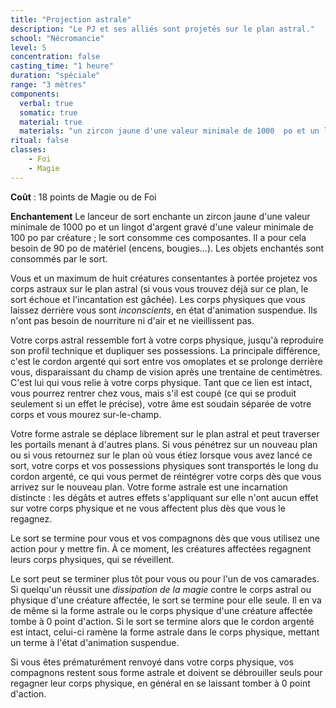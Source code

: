 ```yaml
---
title: "Projection astrale"
description: "Le PJ et ses alliés sont projetés sur le plan astral."
school: "Nécromancie"
level: 5
concentration: false
casting_time: "1 heure"
duration: "spéciale"
range: "3 mètres"
components:
  verbal: true
  somatic: true
  material: true
  materials: "un zircon jaune d'une valeur minimale de 1000  po et un lingot d'argent gravé d'une valeur minimale de 100 po par créature ; le sort consomme ces composantes"
ritual: false
classes:
    - Foi
    - Magie
---
```

**Coût** : 18 points de Magie ou de Foi  

**Enchantement** Le lanceur de sort enchante un zircon jaune d'une valeur minimale de 1000  po et un lingot d'argent gravé d'une valeur minimale de 100 po par créature ; le sort consomme ces composantes. Il a pour cela besoin de 90 po de matériel (encens, bougies...). Les objets enchantés sont consommés par le sort.   

Vous et un maximum de huit créatures consentantes à portée projetez vos corps astraux sur le plan astral (si vous vous trouvez déjà sur ce plan, le sort échoue et l'incantation est gâchée). Les corps physiques que vous laissez derrière vous sont _inconscients_, en état d'animation suspendue. Ils n'ont pas besoin de nourriture ni d'air et ne vieillissent pas.  

Votre corps astral ressemble fort à votre corps physique, jusqu'à reproduire son profil technique et dupliquer ses possessions. La principale différence, c'est le cordon argenté qui sort entre vos omoplates et se prolonge derrière vous, disparaissant du champ de vision après une trentaine de centimètres. C'est lui qui vous relie à votre corps physique. Tant que ce lien est intact, vous pourrez rentrer chez vous, mais s'il est coupé (ce qui se produit seulement si un effet le précise), votre âme est soudain séparée de votre corps et vous mourez sur-le-champ.  

Votre forme astrale se déplace librement sur le plan astral et peut traverser les portails menant à d'autres plans. Si vous pénétrez sur un nouveau plan ou si vous retournez sur le plan où vous étiez lorsque vous avez lancé ce sort, votre corps et vos possessions physiques sont transportés le long du cordon argenté, ce qui vous permet de réintégrer votre corps dès que vous arrivez sur le nouveau plan. Votre forme astrale est une incarnation distincte : les dégâts et autres effets s'appliquant sur elle n'ont aucun effet sur votre corps physique et ne vous affectent plus dès que vous le regagnez.  

Le sort se termine pour vous et vos compagnons dès que vous utilisez une action pour y mettre fin. À ce moment, les créatures affectées regagnent leurs corps physiques, qui se réveillent.

Le sort peut se terminer plus tôt pour vous ou pour l'un de vos camarades. Si quelqu'un réussit une _dissipation de la magie_ contre le corps astral ou physique d'une créature affectée, le sort se termine pour elle seule. Il en va de même si la forme astrale ou le corps physique d'une créature affectée tombe à 0 point d'action. Si le sort se termine alors que le cordon argenté est intact, celui-ci ramène la forme astrale dans le corps physique, mettant un terme à l'état d'animation suspendue.  

Si vous êtes prématurément renvoyé dans votre corps physique, vos compagnons restent sous forme astrale et doivent se débrouiller seuls pour regagner leur corps physique, en général en se laissant tomber à 0 point d'action.   
